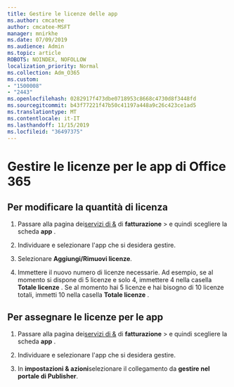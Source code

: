 ```yaml
---
title: Gestire le licenze delle app
ms.author: cmcatee
author: cmcatee-MSFT
manager: mnirkhe
ms.date: 07/09/2019
ms.audience: Admin
ms.topic: article
ROBOTS: NOINDEX, NOFOLLOW
localization_priority: Normal
ms.collection: Adm_O365
ms.custom:
- "1500008"
- "2443"
ms.openlocfilehash: 0282917f473dbe0718953c8668c4730d8f3448fd
ms.sourcegitcommit: b43f77221f47b50c41197a448a9c26c423ce1ad5
ms.translationtype: MT
ms.contentlocale: it-IT
ms.lasthandoff: 11/15/2019
ms.locfileid: "36497375"
---
```

# <a name="manage-office-365-app-licenses"></a>Gestire le licenze per le app di Office 365

## <a name="to-change-license-quantity"></a>Per modificare la quantità di licenza

1. Passare alla pagina dei[servizi di &](https://go.microsoft.com/fwlink/p/?linkid=842054) di **fatturazione** > e quindi scegliere la scheda **app** .

2. Individuare e selezionare l'app che si desidera gestire.  

3. Selezionare **Aggiungi/Rimuovi licenze**.

4. Immettere il nuovo numero di licenze necessarie. Ad esempio, se al momento si dispone di 5 licenze e solo 4, immettere 4 nella casella **Totale licenze** . Se al momento hai 5 licenze e hai bisogno di 10 licenze totali, immetti 10 nella casella **Totale licenze** .

## <a name="to-assign-app-licenses"></a>Per assegnare le licenze per le app

1. Passare alla pagina dei[servizi di &](https://go.microsoft.com/fwlink/p/?linkid=842054) di **fatturazione** > e quindi scegliere la scheda **app** .

2. Individuare e selezionare l'app che si desidera gestire.  

3. In **impostazioni & azioni**selezionare il collegamento da **gestire nel portale di Publisher**.